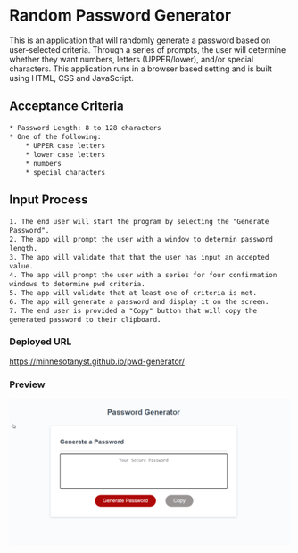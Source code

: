 # Random Password Generator

This is an application that will randomly generate a password based on user-selected criteria. Through a series of prompts, the user will determine whether they want numbers, letters (UPPER/lower), and/or special characters. This application runs in a browser based setting and is built using HTML, CSS and JavaScript.

## Acceptance Criteria

```
* Password Length: 8 to 128 characters
* One of the following:
    * UPPER case letters
    * lower case letters
    * numbers
    * special characters
```

## Input Process

```
1. The end user will start the program by selecting the "Generate Password".
2. The app will prompt the user with a window to determin password length.
3. The app will validate that that the user has input an accepted value.
4. The app will prompt the user with a series for four confirmation windows to determine pwd criteria.
5. The app will validate that at least one of criteria is met.
6. The app will generate a password and display it on the screen.
7. The end user is provided a "Copy" button that will copy the generated password to their clipboard.
```

### Deployed URL

https://minnesotanyst.github.io/pwd-generator/

### Preview 

![Deployed Screenshot](./assets/images/deployed-password-generator.png)

